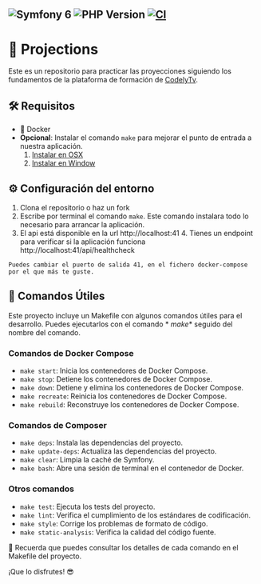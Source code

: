 ![Symfony 6](https://img.shields.io/badge/Symfony-6.4-blueviolet)
![PHP Version](https://img.shields.io/badge/php-8.2-blue.svg)
[![CI](https://github.com/sefhi/practice-proyections/actions/workflows/build.yml/badge.svg)](https://github.com/sefhi/practice-proyections/actions/workflows/build.yml)
--------------------------------------

# 🚀 Projections

Este es un repositorio para practicar las proyecciones siguiendo los fundamentos de la plataforma de formación de [CodelyTv](https://pro.codely.com/library/modelado-del-dominio-proyecciones-221901/593578).

## 🛠️ Requisitos

- 🐳 Docker
- __Opcional__: Instalar el comando `make` para mejorar el punto de entrada a nuestra aplicación.
    1. [Instalar en OSX](https://formulae.brew.sh/formula/make)
    2. [Instalar en Window](https://parzibyte.me/blog/2020/12/30/instalar-make-windows/#Descargar_make)

## ⚙️ Configuración del entorno

1. Clona el repositorio o haz un fork
2. Escribe por terminal el comando `make`. Este comando instalara todo lo necesario para arrancar la aplicación.
3. El api está disponible en la url http://localhost:41
   4. Tienes un endpoint para verificar si la aplicación funciona http://localhost:41/api/healthcheck

```Puedes cambiar el puerto de salida 41, en el fichero docker-compose por el que más te guste.```

## 🚀 Comandos Útiles

Este proyecto incluye un Makefile con algunos comandos útiles para el desarrollo. Puedes ejecutarlos con el comando *
*make** seguido del nombre del comando.

### Comandos de Docker Compose

* `make start`: Inicia los contenedores de Docker Compose.
* `make stop`: Detiene los contenedores de Docker Compose.
* `make down`: Detiene y elimina los contenedores de Docker Compose.
* `make recreate`: Reinicia los contenedores de Docker Compose.
* `make rebuild`: Reconstruye los contenedores de Docker Compose.

### Comandos de Composer

* `make deps`: Instala las dependencias del proyecto.
* `make update-deps`: Actualiza las dependencias del proyecto.
* `make clear`: Limpia la caché de Symfony.
* `make bash`: Abre una sesión de terminal en el contenedor de Docker.

### Otros comandos

* `make test`: Ejecuta los tests del proyecto.
* `make lint`: Verifica el cumplimiento de los estándares de codificación.
* `make style`: Corrige los problemas de formato de código.
* `make static-analysis`: Verifica la calidad del código fuente.


📝 Recuerda que puedes consultar los detalles de cada comando en el Makefile del proyecto.

¡Que lo disfrutes! 😎